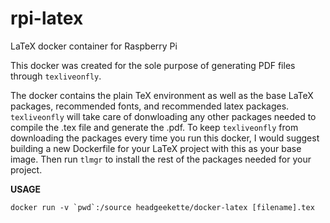 # rpi-latex
LaTeX docker container for Raspberry Pi

This docker was created for the sole purpose of generating PDF files through `texliveonfly`.

The docker contains the plain TeX environment as well as the base LaTeX packages, recommended fonts, and recommended latex packages.  `texliveonfly` will take care of donwloading any other packages needed to compile the .tex file and generate the .pdf. To keep `texliveonfly` from downloading the packages every time you run this docker, I would suggest building a new Dockerfile for your LaTeX project with this as your base image. Then run `tlmgr` to install the rest of the packages needed for your project.

**USAGE**

    docker run -v `pwd`:/source headgeekette/docker-latex [filename].tex
